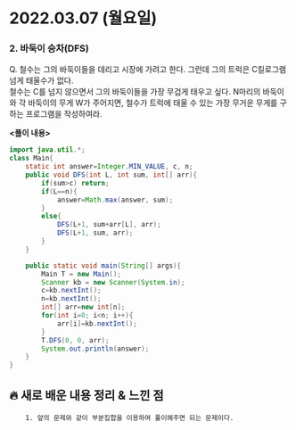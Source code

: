 # 2022.03.07 (월요일)
### **2. 바둑이 승차(DFS)**

Q. 철수는 그의 바둑이들을 데리고 시장에 가려고 한다. 그런데 그의 트럭은 C킬로그램 넘게 태울수가 없다.   
   철수는 C를 넘지 않으면서 그의 바둑이들을 가장 무겁게 태우고 싶다.
   N마리의 바둑이와 각 바둑이의 무게 W가 주어지면, 철수가 트럭에 태울 수 있는 가장 무거운 무게를 구하는 프로그램을
   작성하여라.   


**<풀이 내용>**
```java
import java.util.*;
class Main{
    static int answer=Integer.MIN_VALUE, c, n;
    public void DFS(int L, int sum, int[] arr){
        if(sum>c) return;
        if(L==n){
            answer=Math.max(answer, sum);
        }
        else{
            DFS(L+1, sum+arr[L], arr);
            DFS(L+1, sum, arr);
        }
    }

    public static void main(String[] args){
        Main T = new Main();
        Scanner kb = new Scanner(System.in);
        c=kb.nextInt();
        n=kb.nextInt();
        int[] arr=new int[n];
        for(int i=0; i<n; i++){
            arr[i]=kb.nextInt();
        }
        T.DFS(0, 0, arr);
        System.out.println(answer);
    }
}
```

##  **🔥 새로 배운 내용 정리 & 느낀 점**
        1. 앞의 문제와 같이 부분집합을 이용하여 풀이해주면 되는 문제이다.